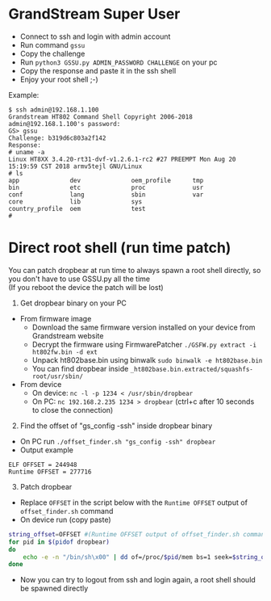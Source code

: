# GrandStream Super User
- Connect to ssh and login with admin account
- Run command `gssu`
- Copy the challenge
- Run `python3 GSSU.py ADMIN_PASSWORD CHALLENGE` on your pc
- Copy the response and paste it in the ssh shell
- Enjoy your root shell ;-)

Example:
```
$ ssh admin@192.168.1.100
Grandstream HT802 Command Shell Copyright 2006-2018
admin@192.168.1.100's password: 
GS> gssu
Challenge: b319d6c803a2f142
Response: 
# uname -a
Linux HT8XX 3.4.20-rt31-dvf-v1.2.6.1-rc2 #27 PREEMPT Mon Aug 20 15:19:59 CST 2018 armv5tejl GNU/Linux
# ls
app              dev              oem_profile      tmp
bin              etc              proc             usr
conf             lang             sbin             var
core             lib              sys
country_profile  oem              test
# 
```

# Direct root shell (run time patch)
You can patch dropbear at run time to always spawn a root shell directly, so you don't have to use GSSU.py all the time   
(If you reboot the device the patch will be lost)  
1) Get dropbear binary on your PC  
- From firmware image  
  - Download the same firmware version installed on your device from Grandstream website  
  - Decrypt the firmware using FirmwarePatcher `./GSFW.py extract -i ht802fw.bin -d ext`  
  - Unpack ht802base.bin using binwalk `sudo binwalk -e ht802base.bin`  
  - You can find dropbear inside `_ht802base.bin.extracted/squashfs-root/usr/sbin/`  
- From device  
  - On device: `nc -l -p 1234 < /usr/sbin/dropbear`  
  - On PC: `nc 192.168.2.235 1234 > dropbear` (ctrl+c after 10 seconds to close the connection)  

2) Find the offset of "gs_config -ssh" inside dropbear binary  
- On PC run `./offset_finder.sh "gs_config -ssh" dropbear`  
- Output example
```
ELF OFFSET = 244948
Runtime OFFSET = 277716
```

3) Patch dropbear  
- Replace `OFFSET` in the script below with the `Runtime OFFSET` output of `offset_finder.sh` command  
- On device run (copy paste)  
```bash
string_offset=OFFSET #(Runtime OFFSET output of offset_finder.sh command)
for pid in $(pidof dropbear)
do
    echo -e -n "/bin/sh\x00" | dd of=/proc/$pid/mem bs=1 seek=$string_offset 2>/dev/null
done


```
- Now you can try to logout from ssh and login again, a root shell should be spawned directly  
